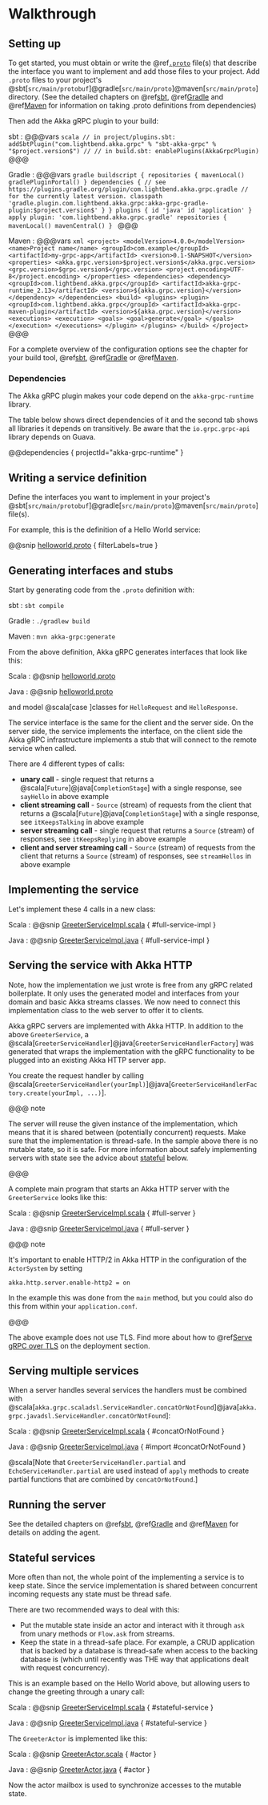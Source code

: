 # Walkthrough

## Setting up

To get started, you must obtain or write the @ref[`.proto`](../proto.md) file(s) that describe the interface you want to implement and add those files
to your project. Add `.proto` files to your project's @sbt[`src/main/protobuf`]@gradle[`src/main/proto`]@maven[`src/main/proto`] directory.
(See the detailed chapters on @ref[sbt](../buildtools/sbt.md), @ref[Gradle](../buildtools/gradle.md) and @ref[Maven](../buildtools/maven.md) for information on taking .proto definitions from dependencies)

Then add the Akka gRPC plugin to your build:

sbt
:   @@@vars
    ```scala
    // in project/plugins.sbt:
    addSbtPlugin("com.lightbend.akka.grpc" % "sbt-akka-grpc" % "$project.version$")
    //
    // in build.sbt:
    enablePlugins(AkkaGrpcPlugin)
    ```
    @@@

Gradle
:   @@@vars
    ```gradle
    buildscript {
      repositories {
        mavenLocal()
        gradlePluginPortal()
      }
      dependencies {
        // see https://plugins.gradle.org/plugin/com.lightbend.akka.grpc.gradle
        // for the currently latest version.
        classpath 'gradle.plugin.com.lightbend.akka.grpc:akka-grpc-gradle-plugin:$project.version$'
      }
    }
    plugins {
      id 'java'
      id 'application'
    }
    apply plugin: 'com.lightbend.akka.grpc.gradle'
    repositories {
      mavenLocal()
      mavenCentral()
    }
    ```
    @@@

Maven
:   @@@vars
    ```xml
    <project>
      <modelVersion>4.0.0</modelVersion>
      <name>Project name</name>
      <groupId>com.example</groupId>
      <artifactId>my-grpc-app</artifactId>
      <version>0.1-SNAPSHOT</version>
      <properties>
        <akka.grpc.version>$project.version$</akka.grpc.version>
        <grpc.version>$grpc.version$</grpc.version>
        <project.encoding>UTF-8</project.encoding>
      </properties>
      <dependencies>
        <dependency>
          <groupId>com.lightbend.akka.grpc</groupId>
          <artifactId>akka-grpc-runtime_2.13</artifactId>
          <version>${akka.grpc.version}</version>
        </dependency>
      </dependencies>
      <build>
        <plugins>
          <plugin>
            <groupId>com.lightbend.akka.grpc</groupId>
            <artifactId>akka-grpc-maven-plugin</artifactId>
            <version>${akka.grpc.version}</version>
            <executions>
              <execution>
                <goals>
                  <goal>generate</goal>
                </goals>
              </execution>
            </executions>
          </plugin>
        </plugins>
      </build>
    </project>
    ```
    @@@

For a complete overview of the configuration options see the chapter for your build tool, @ref[sbt](../buildtools/sbt.md), @ref[Gradle](../buildtools/gradle.md) or @ref[Maven](../buildtools/maven.md).

### Dependencies

The Akka gRPC plugin makes your code depend on the `akka-grpc-runtime` library.

The table below shows direct dependencies of it and the second tab shows all libraries it depends on transitively. Be aware that the `io.grpc.grpc-api` library depends on Guava.

@@dependencies { projectId="akka-grpc-runtime" }

## Writing a service definition

Define the interfaces you want to implement in your project's
@sbt[`src/main/protobuf`]@gradle[`src/main/proto`]@maven[`src/main/proto`]  file(s).

For example, this is the definition of a Hello World service:

@@snip [helloworld.proto](/plugin-tester-scala/src/main/protobuf/helloworld.proto) { filterLabels=true }

## Generating interfaces and stubs

Start by generating code from the `.proto` definition with:

sbt
:   ```
sbt compile
    ```

Gradle
:   ```
./gradlew build
    ```

Maven
:   ```
mvn akka-grpc:generate
    ```

From the above definition, Akka gRPC generates interfaces that look like this:

Scala
:  @@snip [helloworld.proto](/plugin-tester-scala/target/scala-2.13/src_managed/main/example/myapp/helloworld/grpc/GreeterService.scala)

Java
:  @@snip [helloworld.proto](/plugin-tester-java/target/scala-2.13/src_managed/main/example/myapp/helloworld/grpc/GreeterService.java)

and model @scala[case ]classes for `HelloRequest` and `HelloResponse`.

The service interface is the same for the client and the server side. On the server side, the service implements the interface,
on the client side the Akka gRPC infrastructure implements a stub that will connect to the remote service when called.

There are 4 different types of calls:

* **unary call** - single request that returns a @scala[`Future`]@java[`CompletionStage`] with a single response,
  see `sayHello` in above example
* **client streaming call** - `Source` (stream) of requests from the client that returns a
  @scala[`Future`]@java[`CompletionStage`] with a single response,
  see `itKeepsTalking` in above example
* **server streaming call** - single request that returns a `Source` (stream) of responses,
  see `itKeepsReplying` in above example
* **client and server streaming call** - `Source` (stream) of requests from the client that returns a
  `Source` (stream) of responses,
  see `streamHellos` in above example

## Implementing the service

Let's implement these 4 calls in a new class:

Scala
:  @@snip [GreeterServiceImpl.scala](/plugin-tester-scala/src/main/scala/example/myapp/helloworld/GreeterServiceImpl.scala) { #full-service-impl }

Java
:  @@snip [GreeterServiceImpl.java](/plugin-tester-java/src/main/java/example/myapp/helloworld/GreeterServiceImpl.java) { #full-service-impl }

## Serving the service with Akka HTTP

Note, how the implementation we just wrote is free from any gRPC related boilerplate. It only uses the generated model and interfaces
from your domain and basic Akka streams classes. We now need to connect this implementation class to the web server to
offer it to clients.

Akka gRPC servers are implemented with Akka HTTP. In addition to the above `GreeterService`, a @scala[`GreeterServiceHandler`]@java[`GreeterServiceHandlerFactory`]
was generated that wraps the implementation with the gRPC functionality to be plugged into an existing Akka HTTP server
app.

You create the request handler by calling @scala[`GreeterServiceHandler(yourImpl)`]@java[`GreeterServiceHandlerFactory.create(yourImpl, ...)`].

@@@ note

The server will reuse the given instance of the implementation, which means that it is shared between (potentially concurrent) requests.
Make sure that the implementation is thread-safe. In the sample above there is no mutable state, so it is safe. For more information
about safely implementing servers with state see the advice about [stateful](#stateful-services) below.

@@@

A complete main program that starts an Akka HTTP server with the `GreeterService` looks like this:

Scala
:  @@snip [GreeterServiceImpl.scala](/plugin-tester-scala/src/main/scala/example/myapp/helloworld/GreeterServer.scala) { #full-server }

Java
:  @@snip [GreeterServiceImpl.java](/plugin-tester-java/src/main/java/example/myapp/helloworld/GreeterServer.java) { #full-server }

@@@ note

It's important to enable HTTP/2 in Akka HTTP in the configuration of the `ActorSystem` by setting

```
akka.http.server.enable-http2 = on
```

In the example this was done from the `main` method, but you could also do this from within your `application.conf`.

@@@

The above example does not use TLS. Find more about how to @ref[Serve gRPC over TLS](../deploy.md) on the deployment section.

## Serving multiple services

When a server handles several services the handlers must be combined with
@scala[`akka.grpc.scaladsl.ServiceHandler.concatOrNotFound`]@java[`akka.grpc.javadsl.ServiceHandler.concatOrNotFound`]:

Scala
:  @@snip [GreeterServiceImpl.scala](/plugin-tester-scala/src/main/scala/example/myapp/CombinedServer.scala) { #concatOrNotFound }

Java
:  @@snip [GreeterServiceImpl.java](/plugin-tester-java/src/main/java/example/myapp/CombinedServer.java) { #import #concatOrNotFound }


@scala[Note that `GreeterServiceHandler.partial` and `EchoServiceHandler.partial` are used instead of `apply`
methods to create partial functions that are combined by `concatOrNotFound`.]

## Running the server

See the detailed chapters on @ref[sbt](../buildtools/sbt.md#starting-your-akka-grpc-server-from-sbt), @ref[Gradle](../buildtools/gradle.md#starting-your-akka-grpc-server-from-gradle)
and @ref[Maven](../buildtools/maven.md#starting-your-akka-grpc-server-from-maven) for details on adding the agent.

## Stateful services

More often than not, the whole point of the implementing a service is to keep state. Since the service implementation
is shared between concurrent incoming requests any state must be thread safe.

There are two recommended ways to deal with this:

 * Put the mutable state inside an actor and interact with it through `ask` from unary methods or `Flow.ask` from streams.
 * Keep the state in a thread-safe place. For example, a CRUD application that is backed by a database is thread-safe
   when access to the backing database is (which until recently was THE way that applications dealt with request
   concurrency).

This is an example based on the Hello World above, but allowing users to change the greeting through a unary call:

Scala
:  @@snip [GreeterServiceImpl.scala](/plugin-tester-scala/src/main/scala/example/myapp/statefulhelloworld/GreeterServiceImpl.scala) { #stateful-service }

Java
:  @@snip [GreeterServiceImpl.java](/plugin-tester-java/src/main/java/example/myapp/statefulhelloworld/GreeterServiceImpl.java) { #stateful-service }

The `GreeterActor` is implemented like this:

Scala
:  @@snip [GreeterActor.scala](/plugin-tester-scala/src/main/scala/example/myapp/statefulhelloworld/GreeterActor.scala) { #actor }

Java
:  @@snip [GreeterActor.java](/plugin-tester-java/src/main/java/example/myapp/statefulhelloworld/GreeterActor.java) { #actor }

Now the actor mailbox is used to synchronize accesses to the mutable state.


